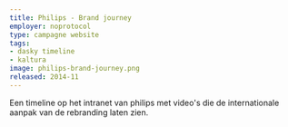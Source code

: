 ```yaml
---
title: Philips - Brand journey
employer: noprotocol
type: campagne website
tags:
- dasky timeline
- kaltura
image: philips-brand-journey.png
released: 2014-11
---
```


Een timeline op het intranet van philips met video's die de internationale aanpak van de rebranding laten zien.
